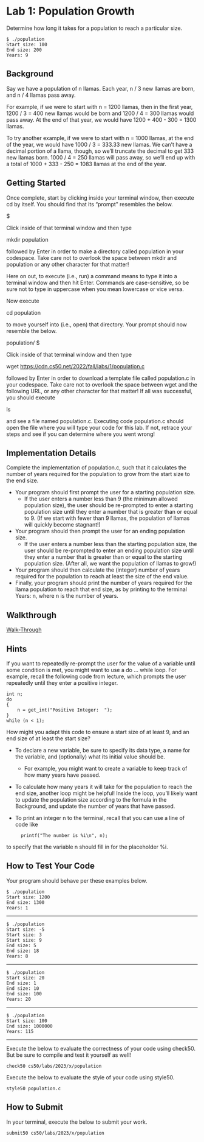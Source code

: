 # Lab 1: Population Growth

Determine how long it takes for a population to reach a particular size.

    $ ./population
    Start size: 100
    End size: 200
    Years: 9

## Background

Say we have a population of n llamas. Each year, n / 3 new llamas are born, and n / 4 llamas pass away.

For example, if we were to start with n = 1200 llamas, then in the first year, 1200 / 3 = 400 new llamas would be born and 1200 / 4 = 300 llamas would pass away. At the end of that year, we would have 1200 + 400 - 300 = 1300 llamas.

To try another example, if we were to start with n = 1000 llamas, at the end of the year, we would have 1000 / 3 = 333.33 new llamas. We can’t have a decimal portion of a llama, though, so we’ll truncate the decimal to get 333 new llamas born. 1000 / 4 = 250 llamas will pass away, so we’ll end up with a total of 1000 + 333 - 250 = 1083 llamas at the end of the year.

## Getting Started

Once complete, start by clicking inside your terminal window, then execute cd by itself. You should find that its “prompt” resembles the below.

$

Click inside of that terminal window and then type

mkdir population

followed by Enter in order to make a directory called population in your codespace. Take care not to overlook the space between mkdir and population or any other character for that matter!

Here on out, to execute (i.e., run) a command means to type it into a terminal window and then hit Enter. Commands are case-sensitive, so be sure not to type in uppercase when you mean lowercase or vice versa.

Now execute

cd population

to move yourself into (i.e., open) that directory. Your prompt should now resemble the below.

population/ $

Click inside of that terminal window and then type

wget https://cdn.cs50.net/2022/fall/labs/1/population.c

followed by Enter in order to download a template file called population.c in your codespace. Take care not to overlook the space between wget and the following URL, or any other character for that matter! If all was successful, you should execute

ls

and see a file named population.c. Executing code population.c should open the file where you will type your code for this lab. If not, retrace your steps and see if you can determine where you went wrong!

## Implementation Details

Complete the implementation of population.c, such that it calculates the number of years required for the population to grow from the start size to the end size.

- Your program should first prompt the user for a starting population size.
    - If the user enters a number less than 9 (the minimum allowed population size), the user should be re-prompted to enter a starting population size until they enter a number that is greater than or equal to 9. (If we start with fewer than 9 llamas, the population of llamas will quickly become stagnant!)
- Your program should then prompt the user for an ending population size.
    - If the user enters a number less than the starting population size, the user should be re-prompted to enter an ending population size until they enter a number that is greater than or equal to the starting population size. (After all, we want the population of llamas to grow!)
- Your program should then calculate the (integer) number of years required for the population to reach at least the size of the end value.
- Finally, your program should print the number of years required for the llama population to reach that end size, as by printing to the terminal Years: n, where n is the number of years.

## Walkthrough

[Walk-Through](https://youtu.be/dZmtRHHUB1M)

## Hints

If you want to repeatedly re-prompt the user for the value of a variable until some condition is met, you might want to use a do ... while loop. For example, recall the following code from lecture, which prompts the user repeatedly until they enter a positive integer.

    int n;
    do
    {
        n = get_int("Positive Integer:  ");
    }
    while (n < 1);

How might you adapt this code to ensure a start size of at least 9, and an end size of at least the start size?

- To declare a new variable, be sure to specify its data type, a name for the variable, and (optionally) what its initial value should be.
    - For example, you might want to create a variable to keep track of how many years have passed.
- To calculate how many years it will take for the population to reach the end size, another loop might be helpful! Inside the loop, you’ll likely want to update the population size according to the formula in the Background, and update the number of years that have passed.

- To print an integer n to the terminal, recall that you can use a line of code like

        printf("The number is %i\n", n);

to specify that the variable n should fill in for the placeholder %i.

## How to Test Your Code

Your program should behave per these examples below.

    $ ./population
    Start size: 1200
    End size: 1300
    Years: 1
---
    $ ./population
    Start size: -5
    Start size: 3
    Start size: 9
    End size: 5
    End size: 18
    Years: 8
---
    $ ./population
    Start size: 20
    End size: 1
    End size: 10
    End size: 100
    Years: 20
---
    $ ./population
    Start size: 100
    End size: 1000000
    Years: 115
---
Execute the below to evaluate the correctness of your code using check50. But be sure to compile and test it yourself as well!

    check50 cs50/labs/2023/x/population

Execute the below to evaluate the style of your code using style50.

    style50 population.c

## How to Submit

In your terminal, execute the below to submit your work.

    submit50 cs50/labs/2023/x/population